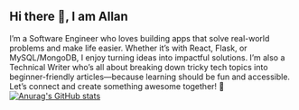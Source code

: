 ## Hi there 👋, I am Allan

I’m a Software Engineer who loves building apps that solve real-world problems and make life easier. Whether it’s with React, Flask, or MySQL/MongoDB, I enjoy turning ideas into impactful solutions.
I’m also a Technical Writer who’s all about breaking down tricky tech topics into beginner-friendly articles—because learning should be fun and accessible. Let’s connect and create something awesome together! 🚀
[![Anurag's GitHub stats](https://github-readme-stats.vercel.app/api?username=samlan24)](https://github.com/anuraghazra/github-readme-stats)
